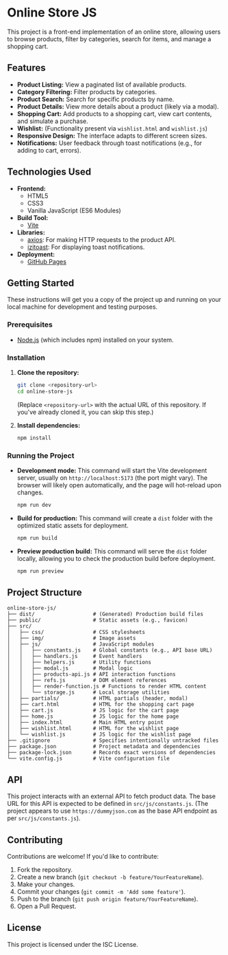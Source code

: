 # Online Store JS

This project is a front-end implementation of an online store, allowing users to
browse products, filter by categories, search for items, and manage a shopping
cart.

## Features

- **Product Listing:** View a paginated list of available products.
- **Category Filtering:** Filter products by categories.
- **Product Search:** Search for specific products by name.
- **Product Details:** View more details about a product (likely via a modal).
- **Shopping Cart:** Add products to a shopping cart, view cart contents, and
  simulate a purchase.
- **Wishlist:** (Functionality present via `wishlist.html` and `wishlist.js`)
- **Responsive Design:** The interface adapts to different screen sizes.
- **Notifications:** User feedback through toast notifications (e.g., for adding
  to cart, errors).

## Technologies Used

- **Frontend:**
  - HTML5
  - CSS3
  - Vanilla JavaScript (ES6 Modules)
- **Build Tool:**
  - [Vite](https://vitejs.dev/)
- **Libraries:**
  - [axios](https://axios-http.com/): For making HTTP requests to the product
    API.
  - [izitoast](https://izitoast.marcelodolza.com/): For displaying toast
    notifications.
- **Deployment:**
  - [GitHub Pages](https://pages.github.com/)

## Getting Started

These instructions will get you a copy of the project up and running on your
local machine for development and testing purposes.

### Prerequisites

- [Node.js](https://nodejs.org/) (which includes npm) installed on your system.

### Installation

1.  **Clone the repository:**

    ```bash
    git clone <repository-url>
    cd online-store-js
    ```

    (Replace `<repository-url>` with the actual URL of this repository. If
    you've already cloned it, you can skip this step.)

2.  **Install dependencies:**
    ```bash
    npm install
    ```

### Running the Project

- **Development mode:** This command will start the Vite development server,
  usually on `http://localhost:5173` (the port might vary). The browser will
  likely open automatically, and the page will hot-reload upon changes.

  ```bash
  npm run dev
  ```

- **Build for production:** This command will create a `dist` folder with the
  optimized static assets for deployment.

  ```bash
  npm run build
  ```

- **Preview production build:** This command will serve the `dist` folder
  locally, allowing you to check the production build before deployment.
  ```bash
  npm run preview
  ```

## Project Structure

```
online-store-js/
├── dist/                   # (Generated) Production build files
├── public/                 # Static assets (e.g., favicon)
├── src/
│   ├── css/                # CSS stylesheets
│   ├── img/                # Image assets
│   ├── js/                 # JavaScript modules
│   │   ├── constants.js    # Global constants (e.g., API base URL)
│   │   ├── handlers.js     # Event handlers
│   │   ├── helpers.js      # Utility functions
│   │   ├── modal.js        # Modal logic
│   │   ├── products-api.js # API interaction functions
│   │   ├── refs.js         # DOM element references
│   │   ├── render-function.js # Functions to render HTML content
│   │   └── storage.js      # Local storage utilities
│   ├── partials/           # HTML partials (header, modal)
│   ├── cart.html           # HTML for the shopping cart page
│   ├── cart.js             # JS logic for the cart page
│   ├── home.js             # JS logic for the home page
│   ├── index.html          # Main HTML entry point
│   ├── wishlist.html       # HTML for the wishlist page
│   └── wishlist.js         # JS logic for the wishlist page
├── .gitignore              # Specifies intentionally untracked files
├── package.json            # Project metadata and dependencies
├── package-lock.json       # Records exact versions of dependencies
└── vite.config.js          # Vite configuration file
```

## API

This project interacts with an external API to fetch product data. The base URL
for this API is expected to be defined in `src/js/constants.js`. (The project
appears to use `https://dummyjson.com` as the base API endpoint as per
`src/js/constants.js`).

## Contributing

Contributions are welcome! If you'd like to contribute:

1.  Fork the repository.
2.  Create a new branch (`git checkout -b feature/YourFeatureName`).
3.  Make your changes.
4.  Commit your changes (`git commit -m 'Add some feature'`).
5.  Push to the branch (`git push origin feature/YourFeatureName`).
6.  Open a Pull Request.

## License

This project is licensed under the ISC License.
